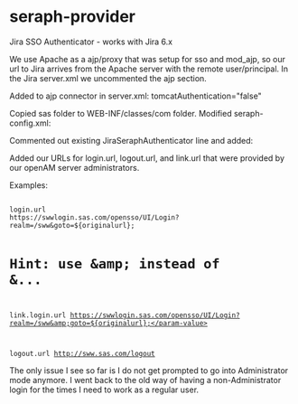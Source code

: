 seraph-provider
===============

Jira SSO Authenticator - works with Jira 6.x 

We use Apache as a ajp/proxy that was setup for sso and mod_ajp, so our url to Jira arrives from the Apache server with the remote user/principal.
In the Jira server.xml we uncommented the ajp section.  

Added to ajp connector in server.xml: 
 tomcatAuthentication="false"
 
 Copied sas folder to WEB-INF/classes/com folder.
 Modified seraph-config.xml:
 
 Commented out existing JiraSeraphAuthenticator line and added:
 
 <authenticator class="com.sas.mis.des.seraph.SSOAuthenticator"/>
Added our URLs for login.url, logout.url, and link.url that were provided by our openAM server administrators.

Examples:

<code>
<param-name>login.url</param-name>
<param-value>https://swwlogin.sas.com/opensso/UI/Login?realm=/sww&amp;goto=${originalurl};</param-value>

# Hint: use \&amp; instead of &...
<param-name>link.login.url</param-name>
<param-value>https://swwlogin.sas.com/opensso/UI/Login?realm=/sww&amp;goto=${originalurl};</param-value>

<param-name>logout.url</param-name>
<param-value>http://sww.sas.com/logout</param-value>
</code>

The only issue I see so far is I do not get prompted to go into Administrator mode anymore. I went back to the old way of having a
non-Administrator login for the times I need to work as a regular user.
